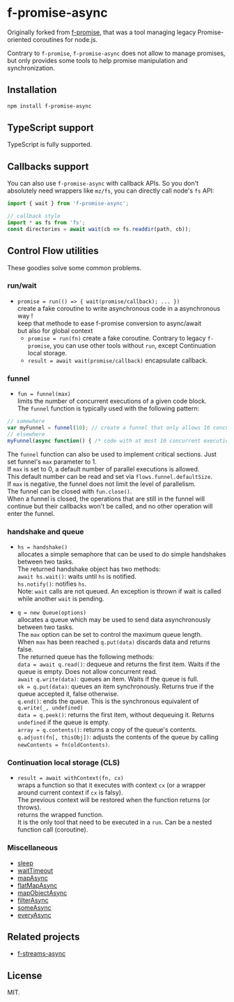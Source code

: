 # f-promise-async

Originally forked from [f-promise](https://github.com/Sage/f-promise), that was a tool managing legacy Promise-oriented coroutines for node.js.

Contrary to `f-promise`, `f-promise-async` does not allow to manage promises, but only provides some tools to help promise manipulation and synchronization.

## Installation

```sh
npm install f-promise-async
```

## TypeScript support

TypeScript is fully supported.

## Callbacks support

You can also use `f-promise-async` with callback APIs. 
So you don't absolutely need wrappers like `mz/fs`, you can directly call node's `fs` API:

```javascript
import { wait } from 'f-promise-async';

// callback style
import * as fs from 'fs';
const directories = await wait(cb => fs.readdir(path, cb));
````

## Control Flow utilities

These goodies solve some common problems.

### run/wait

* `promise = run(() => { wait(promise/callback); ... })`  
  create a fake coroutine to write asynchronous code in a asynchronous way !  
  keep that methode to ease f-promise conversion to async/await  
  but also for global context
  * `promise = run(fn)` create a fake coroutine.
  Contrary to legacy `f-promise`, you can use other tools without `run`, except Continuation local storage.
  * `result = await wait(promise/callback)` encapsulate callback.

### funnel

* `fun = funnel(max)`  
  limits the number of concurrent executions of a given code block.  
  The `funnel` function is typically used with the following pattern:

```ts  
// somewhere  
var myFunnel = funnel(10); // create a funnel that only allows 10 concurrent executions.  
// elsewhere  
myFunnel(async function() { /* code with at most 10 concurrent executions */ });  
```  

The `funnel` function can also be used to implement critical sections. Just set funnel's `max` parameter to 1.  
If `max` is set to 0, a default number of parallel executions is allowed.  
This default number can be read and set via `flows.funnel.defaultSize`.  
If `max` is negative, the funnel does not limit the level of parallelism.  
The funnel can be closed with `fun.close()`.  
When a funnel is closed, the operations that are still in the funnel will continue but their callbacks 
won't be called, and no other operation will enter the funnel.

### handshake and queue

* `hs = handshake()`  
  allocates a simple semaphore that can be used to do simple handshakes between two tasks.  
  The returned handshake object has two methods:  
  `await hs.wait()`: waits until `hs` is notified.  
  `hs.notify()`: notifies `hs`.  
  Note: `wait` calls are not queued. An exception is thrown if wait is called while another `wait` is pending.

* `q = new Queue(options)`  
  allocates a queue which may be used to send data asynchronously between two tasks.  
  The `max` option can be set to control the maximum queue length.  
  When `max` has been reached `q.put(data)` discards data and returns false.  
  The returned queue has the following methods:  
  `data = await q.read()`:  dequeue and returns the first item. Waits if the queue is empty. Does not allow concurrent read.  
  `await q.write(data)`:  queues an item. Waits if the queue is full.  
  `ok = q.put(data)`: queues an item synchronously. Returns true if the queue accepted it, false otherwise.  
  `q.end()`: ends the queue. This is the synchronous equivalent of `q.write(_, undefined)`  
  `data = q.peek()`: returns the first item, without dequeuing it. Returns `undefined` if the queue is empty.  
  `array = q.contents()`: returns a copy of the queue's contents.  
  `q.adjust(fn[, thisObj])`: adjusts the contents of the queue by calling `newContents = fn(oldContents)`.

### Continuation local storage (CLS)

* `result = await withContext(fn, cx)`  
  wraps a function so that it executes with context `cx` (or a wrapper around current context if `cx` is falsy).  
  The previous context will be restored when the function returns (or throws).  
  returns the wrapped function.  
  It is the only tool that need to be executed in a `run`. Can be a nested function call (coroutine).

### Miscellaneous

* [sleep](./src/lib/misc/timer.md#sleep)
* [waitTimeout](./src/lib/misc/timer.md#waitTimeout)
* [mapAsync](./src/lib/misc/map.md#mapAsync)
* [flatMapAsync](./src/lib/misc/map.md#flatMapAsync)
* [mapObjectAsync](./src/lib/misc/map.md#mapObjectAsync)
* [filterAsync](./src/lib/misc/filter.md#filterAsync)
* [someAsync](./src/lib/misc/some.md#someAsync)
* [everyAsync](./src/lib/misc/every.md#everyAsync)

## Related projects

* [f-streams-async](https://github.com/BEE-BUZZINESS/f-streams-async)

## License

MIT.

